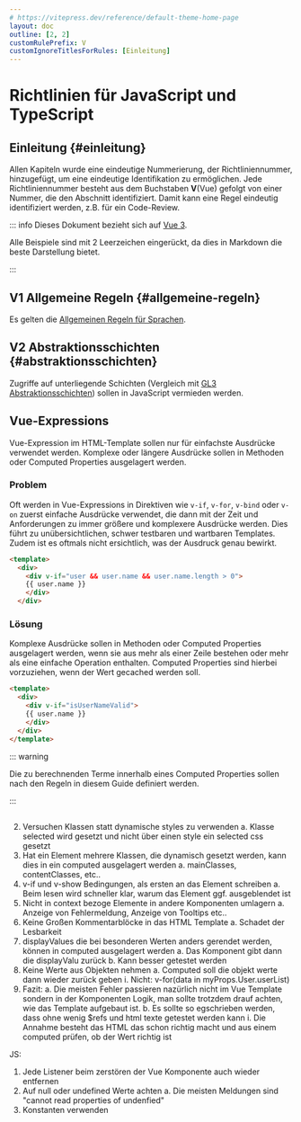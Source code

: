 ```yaml
---
# https://vitepress.dev/reference/default-theme-home-page
layout: doc
outline: [2, 2]
customRulePrefix: V
customIgnoreTitlesForRules: [Einleitung]
---
```


# Richtlinien für JavaScript und TypeScript

## Einleitung {#einleitung}

Allen Kapiteln wurde eine eindeutige Nummerierung, der Richtliniennummer, hinzugefügt, um eine eindeutige Identifikation zu ermöglichen.
Jede Richtliniennummer besteht aus dem Buchstaben **V**(Vue) gefolgt von einer Nummer, die den Abschnitt identifiziert. Damit kann eine Regel eindeutig identifiziert werden, z.B. für ein Code-Review.

::: info
Dieses Dokument bezieht sich auf [Vue 3](https://vuejs.org/guide/introduction.html).

Alle Beispiele sind mit 2 Leerzeichen eingerückt, da dies in Markdown die beste Darstellung bietet.

:::

## V1 Allgemeine Regeln {#allgemeine-regeln}

Es gelten die [Allgemeinen Regeln für Sprachen](../general).

## V2 Abstraktionsschichten {#abstraktionsschichten}

Zugriffe auf unterliegende Schichten (Vergleich mit [GL3 Abstraktionsschichten](../general#abstraktionsschichten)) sollen in JavaScript vermieden werden.

## Vue-Expressions

Vue-Expression im HTML-Template sollen nur für einfachste Ausdrücke verwendet werden.
Komplexe oder längere Ausdrücke sollen in Methoden oder Computed Properties ausgelagert werden.

### Problem

Oft werden in Vue-Expressions in Direktiven wie `v-if`, `v-for`, `v-bind` oder `v-on` zuerst einfache Ausdrücke verwendet, die dann mit der Zeit und Anforderungen zu immer größere und komplexere Ausdrücke werden.
Dies führt zu unübersichtlichen, schwer testbaren und wartbaren Templates.
Zudem ist es oftmals nicht ersichtlich, was der Ausdruck genau bewirkt.

```html
<template>
  <div>
    <div v-if="user && user.name && user.name.length > 0">
    {{ user.name }}
    </div>
  </div>
```

### Lösung

Komplexe Ausdrücke sollen in Methoden oder Computed Properties ausgelagert werden, wenn sie aus mehr als einer Zeile bestehen oder mehr als eine einfache Operation enthalten.
Computed Properties sind hierbei vorzuziehen, wenn der Wert gecached werden soll.

```html
<template>
  <div>
    <div v-if="isUserNameValid">
    {{ user.name }}
    </div>
  </div>
</template> 
```

::: warning

Die zu berechnenden Terme innerhalb eines Computed Properties sollen nach den Regeln in diesem Guide definiert werden.

:::

## 

 2. Versuchen Klassen statt dynamische styles zu verwenden
  a. Klasse selected wird gesetzt und nicht über einen style ein selected css gesetzt
 3. Hat ein Element mehrere Klassen, die dynamisch gesetzt werden, kann dies in ein computed ausgelagert werden
  a. mainClasses, contentClasses, etc..
 4. v-if und v-show Bedingungen, als ersten an das Element schreiben
  a. Beim lesen wird schneller klar, warum das Element ggf. ausgeblendet ist
 5. Nicht in context bezoge Elemente in andere Komponenten umlagern
  a. Anzeige von Fehlermeldung, Anzeige von Tooltips etc..
 6. Keine Großen Kommentarblöcke in das HTML Template
  a. Schadet der Lesbarkeit
 7. displayValues die bei besonderen Werten anders gerendet werden, können in computed ausgelagert werden
  a. Das Komponent gibt dann die displayValu zurück
  b. Kann besser getestet werden
 8. Keine Werte aus Objekten nehmen
  a. Computed soll die objekt werte dann wieder zurück geben
   i. Nicht: v-for(data in myProps.User.userList)
 9. Fazit: 
  a. Die meisten Fehler passieren nazürlich nicht im Vue Template sondern in der Komponenten Logik, man sollte trotzdem drauf achten, wie das Template aufgebaut ist.
  b. Es sollte so egschrieben werden, dass ohne wenig $refs und html texte getestet werden kann
   i. Die Annahme besteht das HTML das schon richtig macht und aus einem computed prüfen, ob der Wert richtig ist
 

JS:
 1. Jede Listener beim zerstören der Vue Komponente auch wieder entfernen
 2. Auf null oder undefined Werte achten
  a. Die meisten Meldungen sind "cannot read properties of undenfied"
 3. Konstanten verwenden
